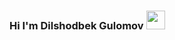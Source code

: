 ### Hi I'm Dilshodbek Gulomov <img src="https://media1.giphy.com/media/gM5qFksULw54NMWyry/giphy.gif?cid=ecf05e473xptmgrql96z2siqhgqpg5stlq4nicm7ubo31y00&rid=giphy.gif&ct=s" style="width:30px;">

<!--
**Dilshodjon2004/Dilshodjon2004** is a ✨ _special_ ✨ repository because its `README.md` (this file) appears on your GitHub profile.

Here are some ideas to get you started:

- 🔭 I’m currently working on ...
- 🌱 I’m currently learning ...
- 👯 I’m looking to collaborate on ...
- 🤔 I’m looking for help with ...
- 💬 Ask me about ...
- 📫 How to reach me: ...
- 😄 Pronouns: ...
- ⚡ Fun fact: ...
-->
